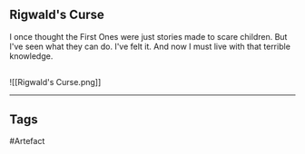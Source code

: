 ## Rigwald's Curse
I once thought the First Ones were just
stories made to scare children.
But I've seen what they can do. I've felt it.
And now I must live with that terrible knowledge.
## 
![[Rigwald's Curse.png]]

---
## Tags
#Artefact